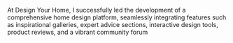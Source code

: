 At Design Your Home, I successfully led the development of a comprehensive home design platform, seamlessly integrating features 
such as inspirational galleries, expert advice sections, interactive design tools, product reviews, and a vibrant community forum
